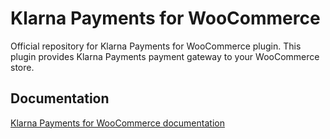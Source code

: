 # Klarna Payments for WooCommerce

Official repository for Klarna Payments for WooCommerce plugin. This plugin provides Klarna Payments payment gateway to your WooCommerce store.

## Documentation

[Klarna Payments for WooCommerce documentation](https://docs.woocommerce.com/document/klarna-payments/)
